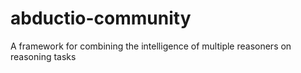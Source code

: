 # abductio-community
A framework for combining the intelligence of multiple reasoners on reasoning tasks
